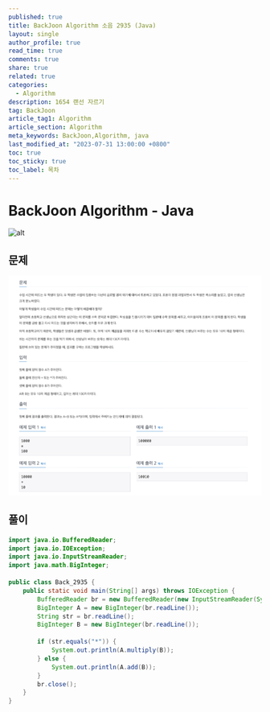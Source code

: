 ```yaml
---
published: true
title: BackJoon Algorithm 소음 2935 (Java)
layout: single
author_profile: true
read_time: true
comments: true
share: true
related: true
categories:
  - Algorithm
description: 1654 랜선 자르기
tag: BackJoon
article_tag1: Algorithm
article_section: Algorithm
meta_keywords: BackJoon,Algorithm, java
last_modified_at: "2023-07-31 13:00:00 +0800"
toc: true
toc_sticky: true
toc_label: 목차
---
```


# BackJoon Algorithm - Java

![alt](https://d2gd6pc034wcta.cloudfront.net/images/logo@2x.png)

## 문제

![alt](/assets/images/post/Algorithm/2935.png)

## 풀이

```java
import java.io.BufferedReader;
import java.io.IOException;
import java.io.InputStreamReader;
import java.math.BigInteger;

public class Back_2935 {
    public static void main(String[] args) throws IOException {
        BufferedReader br = new BufferedReader(new InputStreamReader(System.in));
        BigInteger A = new BigInteger(br.readLine());
        String str = br.readLine();
        BigInteger B = new BigInteger(br.readLine());

        if (str.equals("*")) {
            System.out.println(A.multiply(B));
        } else {
            System.out.println(A.add(B));
        }
        br.close();
    }
}




```
